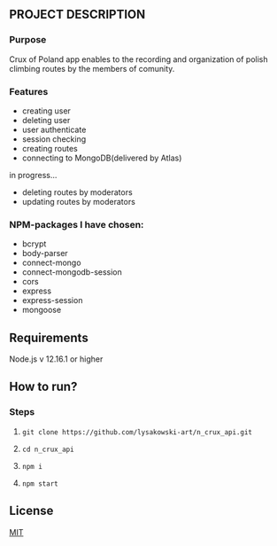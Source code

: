 
## PROJECT DESCRIPTION

### Purpose
Crux of Poland app enables to the recording and organization of polish climbing routes by the members of comunity.

### Features

- creating user
- deleting user
- user authenticate
- session checking
- creating routes
- connecting to MongoDB(delivered by Atlas)

in progress...
- deleting routes by moderators
- updating routes by moderators

### NPM-packages I have chosen:
* bcrypt
* body-parser
* connect-mongo
* connect-mongodb-session
* cors
* express
* express-session
* mongoose

## Requirements

Node.js v 12.16.1 or higher

## How to run?

### Steps
1. `git clone https://github.com/lysakowski-art/n_crux_api.git`

2. `cd n_crux_api`

2. `npm i`

3. `npm start`

## License 

[MIT](https://opensource.org/licenses/MIT)
